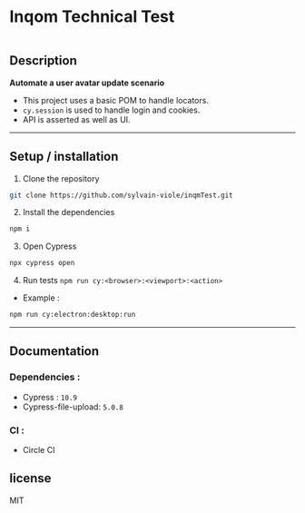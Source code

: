# Inqom Technical Test
[![<sylvain-viole>](https://circleci.com/gh/<sylvain-viole>/<inqmTest>.svg?style=svg)](https://app.circleci.com/pipelines/github/sylvain-viole/inqmTest)

## Description

**Automate a user avatar update scenario**

- This project uses a basic POM to handle locators.
- `cy.session` is used to handle login and cookies.
- API is asserted as well as UI.

---
## Setup / installation

1. Clone the repository

```bash
git clone https://github.com/sylvain-viole/inqmTest.git
```

2. Install the dependencies

```bash
npm i
```

3. Open Cypress

```bash
npx cypress open
```

4. Run tests
`npm run cy:<browser>:<viewport>:<action>`

- Example :
```bash
npm run cy:electron:desktop:run
```


---
## Documentation

### Dependencies :
- Cypress : `10.9`
- Cypress-file-upload: `5.0.8`

### CI :
- Circle CI

## license

MIT
